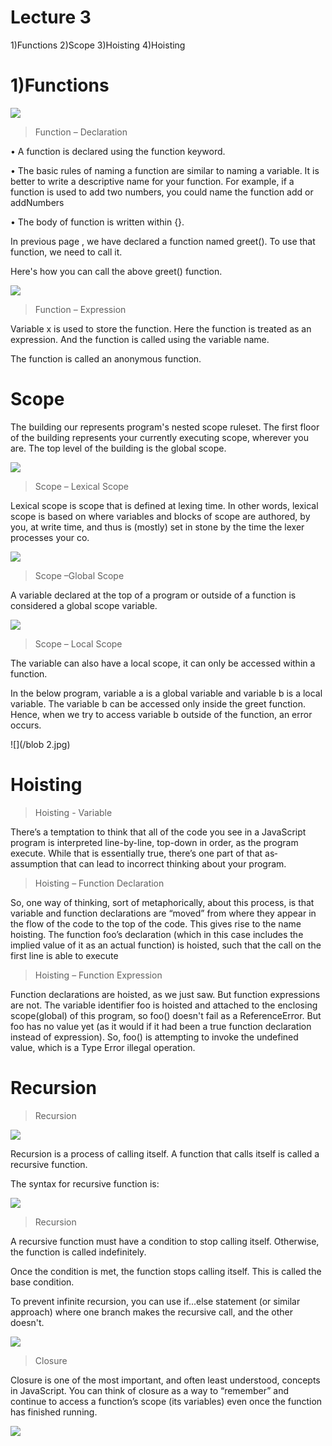 # Lecture 3

1)Functions   2)Scope   3)Hoisting   4)Hoisting

# 1)Functions

![](/Function%20JS.jpg)

>Function – Declaration

• A function is declared using the function keyword.

• The basic rules of naming a function are similar to naming a variable. It is 
better to write a descriptive name for your function. For example, if a 
function is used to add two numbers, you could name the function add or 
addNumbers

• The body of function is written within {}.

In previous page , we have declared a function named 
greet(). To use that function, we need to call it.
 
Here's how you can call the above greet() function.

![](/func1.png)


>Function – Expression

Variable x is used to store the function. 
Here the function is treated as an 
expression. And the function is called 
using the variable name.

The function is called an anonymous 
function.

# Scope

The building our represents program's nested 
scope ruleset. The first floor of the building 
represents your currently executing scope, 
wherever you are. The top level of the building is 
the global scope.

![](/OIP%20JS.jpg)

>Scope – Lexical Scope

Lexical scope is scope that is defined
at lexing time. In other words, lexical 
scope is based on where variables
and blocks of scope are authored, by 
you, at write time, and thus is
(mostly) set in stone by the time the lexer
processes your co.

![](/photo1.jpg)

>Scope –Global Scope

A variable declared at the top of a 
program or outside of a function is 
considered a global scope variable.

![](/blob.jpg)

>Scope – Local Scope

The variable can also have a local scope, 
it can only be accessed within a function.

In the below program, variable a is a 
global variable and variable b is a local 
variable. The variable b can be accessed 
only inside the greet function. Hence, 
when we try to access variable b outside 
of the function, an error occurs.

![](/blob 2.jpg)

# Hoisting

> Hoisting - Variable

There’s a temptation to think that all of the code you see in a 
JavaScript
program is interpreted line-by-line, top-down in order, as the 
program
execute. While that is essentially true, there’s one part of that 
as‐
assumption that can lead to incorrect thinking about your 
program.

>Hoisting – Function Declaration

So, one way of thinking, sort of metaphorically, about this process, is
that variable and function declarations are “moved” from where they
appear in the flow of the code to the top of the code. This gives rise to
the name hoisting.
The function foo’s declaration (which in this case includes the implied value of 
it as an actual function) is hoisted, such that the call on the first line is able to 
execute

>Hoisting – Function Expression

Function declarations are hoisted, as we just saw. 
But function expressions are not.
The variable identifier foo is hoisted and attached to the enclosing
scope(global) of this program, so foo() doesn't fail as a ReferenceError. 
But foo has no value yet (as it would if it had been a true function
declaration instead of expression). So, foo() is attempting to invoke
the undefined value, which is a Type Error illegal operation.

# Recursion

>Recursion

![](/R1.jpg)

Recursion is a process of calling itself. A function that 
calls itself is called a recursive function.

The syntax for recursive function is:

![](/blob%203.jpg)

>Recursion

A recursive function must have a condition to stop calling itself. Otherwise, 
the function is called indefinitely.

Once the condition is met, the function stops calling itself. This is called the 
base condition.

To prevent infinite recursion, you can use if...else statement (or similar 
approach) where one branch makes the recursive call, and the other 
doesn't.

![](/blob%204.jpg)

>Closure

Closure is one of the most 
important, and often least 
understood, concepts in 
JavaScript. You can think of 
closure as a way to 
“remember” and continue to 
access a function’s scope (its 
variables) even once the 
function has finished running.

![](/OIP%205.jpg)